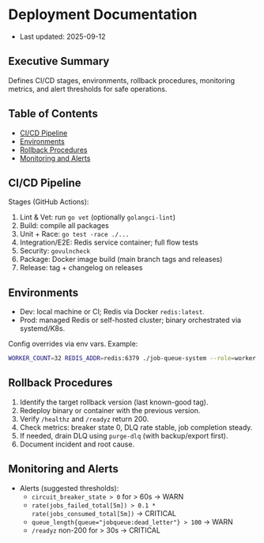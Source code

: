 # Deployment Documentation

- Last updated: 2025-09-12

## Executive Summary

Defines CI/CD stages, environments, rollback procedures, monitoring metrics, and alert thresholds for safe operations.

## Table of Contents

- [CI/CD Pipeline](#cicd-pipeline)
- [Environments](#environments)
- [Rollback Procedures](#rollback-procedures)
- [Monitoring and Alerts](#monitoring-and-alerts)

## CI/CD Pipeline

Stages (GitHub Actions):

1) Lint & Vet: run `go vet` (optionally `golangci-lint`)
2) Build: compile all packages
3) Unit + Race: `go test -race ./...`
4) Integration/E2E: Redis service container; full flow tests
5) Security: `govulncheck`
6) Package: Docker image build (main branch tags and releases)
7) Release: tag + changelog on releases

## Environments

- Dev: local machine or CI; Redis via Docker `redis:latest`.
- Prod: managed Redis or self-hosted cluster; binary orchestrated via systemd/K8s.

Config overrides via env vars. Example:

```bash
WORKER_COUNT=32 REDIS_ADDR=redis:6379 ./job-queue-system --role=worker --config=config.yaml
```

## Rollback Procedures

1) Identify the target rollback version (last known-good tag).
2) Redeploy binary or container with the previous version.
3) Verify `/healthz` and `/readyz` return 200.
4) Check metrics: breaker state 0, DLQ rate stable, job completion steady.
5) If needed, drain DLQ using `purge-dlq` (with backup/export first).
6) Document incident and root cause.

## Monitoring and Alerts

- Alerts (suggested thresholds):
  - `circuit_breaker_state > 0` for > 60s → WARN
  - `rate(jobs_failed_total[5m]) > 0.1 * rate(jobs_consumed_total[5m])` → CRITICAL
  - `queue_length{queue="jobqueue:dead_letter"} > 100` → WARN
  - `/readyz` non-200 for > 30s → CRITICAL
